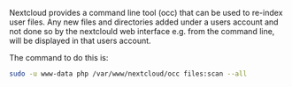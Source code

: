 Nextcloud provides a command line tool (occ) that can be used to re-index user files. Any new files and directories added under a users account and not done so by the nextclould web interface e.g. from the command line, will be displayed in that users account.

The command to do this is:

~~~bash
sudo -u www-data php /var/www/nextcloud/occ files:scan --all
~~~